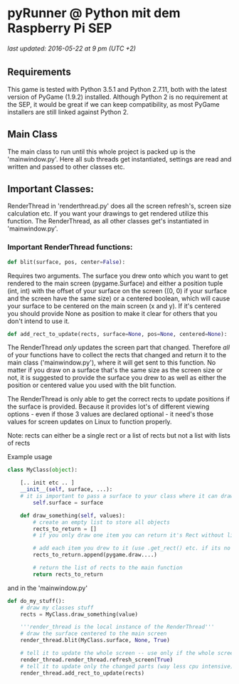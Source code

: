 # pyRunner @ Python mit dem Raspberry Pi SEP
###### last updated: 2016-05-22 at 9 pm (UTC +2)

## Requirements
This game is tested with Python 3.5.1 and Python 2.7.11, both with the
latest version of PyGame (1.9.2) installed. Although Python 2 is no
requirement at the SEP, it would be great if we can keep compatibility,
as most PyGame installers are still linked against Python 2.

## Main Class
The main class to run until this whole project is packed up is the
'mainwindow.py'. Here all sub threads get instantiated, settings are read
and written and passed to other classes etc.

## Important Classes:
RenderThread in 'renderthread.py' does all the screen refresh's, screen
size calculation etc. If you want your drawings to get rendered utilize this
function. The RenderThread, as all other classes get's instantiated in
'mainwindow.py'.

### Important RenderThread functions:
```python
def blit(surface, pos, center=False):
```
Requires two arguments. The surface you drew onto which you want to get
rendered to the main screen (pygame.Surface) and either a position
tuple (int, int) with the offset of your surface on the screen ((0, 0) if
your surface and the screen have the same size) or a centered boolean, which
will cause your surface to be centered on the main screen (x and y).
If it's centered you should provide None as position to make it clear for others
that you don't intend to use it.


```python
def add_rect_to_update(rects, surface=None, pos=None, centered=None):
```
The RenderThread _only_ updates the screen part that changed. Therefore
_all_ of your functions have to collect the rects that changed and return it
to the main class ('mainwindow.py'), where it will get sent to this function.
No matter if you draw on a surface that's the same size as the screen size or
not, it is suggested to provide the surface you drew to as well as either
the position or centered value you used with the blit function.

The RenderThread is only able to get the correct rects to update positions
if the surface is provided. Because it provides lot's of different viewing
options - even if those 3 values are declared optional - it need's those values
for screen updates on Linux to function properly.

Note: rects can either be a single rect or a list of rects
	  but not a list with lists of rects

Example usage
```python
class MyClass(object):

	[.. init etc .. ]
	__init__(self, surface, ...):
	# it is important to pass a surface to your class where it can draw on to
		self.surface = surface

	def draw_something(self, values):
		# create an empty list to store all objects
		rects_to_return = []
		# if you only draw one item you can return it's Rect without list

		# add each item you drew to it (use .get_rect() etc. if its no rect)
		rects_to_return.append(pygame.draw....)

		# return the list of rects to the main function
		return rects_to_return
```

and in the 'mainwindow.py'

```python
def do_my_stuff():
	# draw my classes stuff
	rects = MyClass.draw_something(value)

	'''render_thread is the local instance of the RenderThread'''
	# draw the surface centered to the main screen
	render_thread.blit(MyClass.surface, None, True)

	# tell it to update the whole screen -- use only if the whole screen changed
	render_thread.render_thread.refresh_screen(True)
	# tell it to update only the changed parts (way less cpu intensive)
	render_thread.add_rect_to_update(rects)
```

